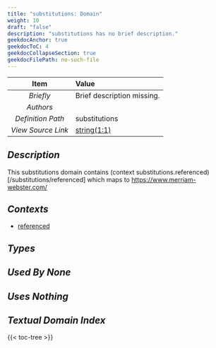 ```yaml
---
title: "substitutions: Domain"
weight: 10
draft: "false"
description: "substitutions has no brief description."
geekdocAnchor: true
geekdocToC: 4
geekdocCollapseSection: true
geekdocFilePath: no-such-file
---
```

| Item | Value |
| :---: | :---  |
| _Briefly_ | Brief description missing. |
| _Authors_ |  |
| _Definition Path_ | substitutions |
| _View Source Link_ | [string(1:1)]() |

## *Description*
 This substitutions domain contains (context substitutions.referenced)[/substitutions/referenced]
 which maps to https://www.merriam-webster.com/

## *Contexts*
* [referenced](referenced)

## *Types*

## *Used By None*

## *Uses Nothing*

## *Textual Domain Index*
{{< toc-tree >}}
